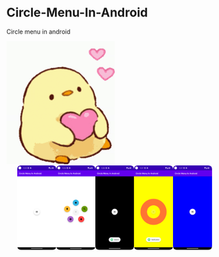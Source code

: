 # Circle-Menu-In-Android
Circle menu in android

 <img src="/images/animation.gif" alt="Animation" style="width: 50%; height: auto;">
 
 <div style="display: flex; flex-wrap: wrap; justify-content: center;">
    <img src="/images/ss_one.png" alt="UI Design" style="width: 18%; height: auto;">
    <img src="/images/ss_two.png" alt="UI Design" style="width: 18%; height: auto;">
    <img src="/images/ss_three.png" alt="UI Design" style="width: 18%; height: auto;">
    <img src="/images/ss_four.png" alt="UI Design" style="width: 18%; height: auto;">
    <img src="/images/ss_five.png" alt="UI Design" style="width: 18%; height: auto;">
</div>
